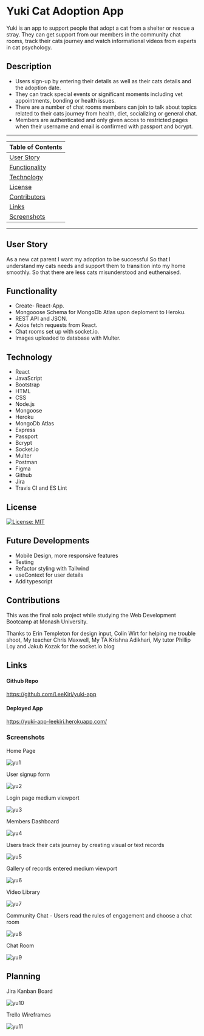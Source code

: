 # Yuki Cat Adoption App
Yuki is an app to support people that adopt a cat from a shelter or rescue a stray. They can get support from our members in the community chat rooms, track their cats journey and watch informational videos from experts in cat psychology. 


 ## Description 

  * Users sign-up by entering their details as well as their cats details and the adoption date. 
  * They can track special events or significant moments including vet appointments, bonding or health issues.
  * There are a number of chat rooms members can join to talk about topics related to their cats journey from health, diet, socializing or general chat. 
  * Members are authenticated and only given acces to restricted pages when their username and email is confirmed with passport and bcrypt. 

---
| Table of Contents |
|---|
| [User Story](#UserStory) |
| [Functionality](#Functionality) |
| [Technology](#Technology) |
| [License](#License) |
| [Contributors](#Contributors) |
| [Links](#Links) |
| [Screenshots](#Screenshots) |
---

## User Story
As a new cat parent 
I want my adoption to be successful 
So that I understand my cats needs and support them to transition into my home smoothly. 
So that there are less cats misunderstood and euthenaised. 

## Functionality 
* Create- React-App.
* Mongooose Schema for MongoDb Atlas upon deploment to Heroku.
* REST API and JSON.
* Axios fetch requests from React.
* Chat rooms set up with socket.io.
* Images uploaded to database with Multer.
 

## Technology
* React
* JavaScript
* Bootstrap
* HTML
* CSS
* Node.js 
* Mongoose
* Heroku
* MongoDb Atlas
* Express
* Passport
* Bcrypt
* Socket.io
* Multer
* Postman
* Figma
* Github
* Jira
* Travis CI and ES Lint

## License 

[![License: MIT](https://img.shields.io/badge/License-MIT-yellow.svg)](https://opensource.org/licenses/MIT)

## Future Developments
* Mobile Design, more responsive features
* Testing
* Refactor styling with Tailwind
* useContext for user details
* Add typescript

## Contributions

This was the final solo project while studying the Web Development Bootcamp at Monash University.

Thanks to 
Erin Templeton for design input,
Colin Wirt for helping me trouble shoot,
My teacher Chris Maxwell,
My TA Krishna Adikhari,
My tutor Phillip Loy  and
Jakub Kozak for the socket.io blog 

## Links

#### Github Repo
https://github.com/LeeKiri/yuki-app

#### Deployed App
https://yuki-app-leekiri.herokuapp.com/

### Screenshots
Home Page

![yu1](https://user-images.githubusercontent.com/73642462/117086774-df689100-ad90-11eb-9d0a-7202a63e551b.PNG)

User signup form

![yu2](https://user-images.githubusercontent.com/73642462/117086776-df689100-ad90-11eb-82e0-cd17f78698df.PNG)

Login page medium viewport

![yu3](https://user-images.githubusercontent.com/73642462/117086777-e0012780-ad90-11eb-8619-3e3bb761607d.PNG)

Members Dashboard

![yu4](https://user-images.githubusercontent.com/73642462/117086779-e099be00-ad90-11eb-832e-4b9b86685f20.PNG)

Users track their cats journey by creating visual or text records

![yu5](https://user-images.githubusercontent.com/73642462/117086761-daa3dd00-ad90-11eb-9245-8e01adb00d48.PNG)

Gallery of records entered medium viewport

![yu6](https://user-images.githubusercontent.com/73642462/117086763-dbd50a00-ad90-11eb-938b-427ea5d0d31c.PNG)

Video Library

![yu7](https://user-images.githubusercontent.com/73642462/117086765-dc6da080-ad90-11eb-83f9-13efd75e1d01.PNG)

Community Chat - Users read the rules of engagement and choose a chat room

![yu8](https://user-images.githubusercontent.com/73642462/117086766-dd063700-ad90-11eb-9275-11a7f609cef2.PNG)

Chat Room

![yu9](https://user-images.githubusercontent.com/73642462/117086769-dd9ecd80-ad90-11eb-801a-388d9a3411bc.PNG)

## Planning

Jira Kanban Board

![yu10](https://user-images.githubusercontent.com/73642462/117086770-de376400-ad90-11eb-92b7-203b4265dc45.PNG)

Trello Wireframes

![yu11](https://user-images.githubusercontent.com/73642462/117086772-de376400-ad90-11eb-9693-d0491ba21c89.PNG)



